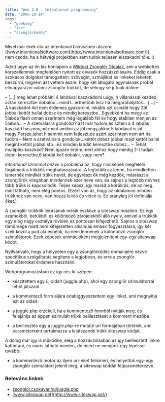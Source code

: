 ```yaml
---
title: "Web 2.0 - Intentional programming"
date: "2006-10-14"
tags: 
  - "geekség"
  - "isc"
  - "zsonglőrködés"
---
```


Mivel már évek óta az intentional bizniszben utazom ([www.intentionalsoftware.com](http://www.intentionalsoftware.com/)), nem csoda, ha a hétvégi projektben sem tudok teljesen elszakadni tőle. :)

Adott ugye az én kis honlapom a [Wildcat Zsonglőr Oldalak](http://zsonglor.csokavar.hu/), ami a webkettes korszellemnek megfelelően nyitott az olvasók hozzászólásaira. Eddig csak a szokásos dolgokat támogattam: szöveget, szmájlikat és linkeket lehetett beszúrni, mígnem azt vettem észre, hogy két látogató egymásnak próbál elmagyarázni valami zsonglőr trükköt, de sehogy se jutnak dűlőre:

– \[...\] meg lehet próbálni 4 labdával kaszkádolni uúgy, h villanással kezded, aztán keresztbe dobálod...mind1...érthetőbb lesz ha megpróbáljátok... \[...\]
– A kaszkádot 4el nem érdemes gyakorolni, inkább azt csináld hogy 2őt jobbal kettőt ballal dobsz és mindig keresztbe...Egyébként ha megy az 5labda flash onnan szerintem még legalább fél év hogy stabilan menjen az 5labda...
– A szétválásra gondolsz? azt már tudom,és sztem a 4 labdás kaszkád hasznos,mármint amikor az jól megy,akkor 5 labdával is jól megy.Persze,lehet h semmit nem fejleszt,de azért szerintem nem árt ha tudom
– Nem a szétválósra gondolok...kettőt dobsz jobbal majd kettőt ballal megint kettőt jobbal stb...és minden labdát keresztbe dobsz...
– Tehát multiplex kaszkád? Nem igazán értem,mert ahhoz hogy mindig 2-t tudjak dobni keresztbe,6 labdát kell dobálni. vagy nem?

_Intentional szemmel nézve_ a probléma az, hogy nincsenek megfelelő fogalmaik a trükkök meghatározására. A legtutibb az lenne, ha mindketten ismernék mindkét trükk nevét, de egyrészt ők még kezdők, másrászt a zsonglőrök világában mindennek ezer neve van, és sajnos a legtöbb névhez több trükk is kapcsolódik. Teljes káosz, így marad a körülírás, de az meg, mint látható, nem elég pontos. (Ezért van az, hogy az oldalamon minden trükknek van neve, van hozzá leírás és videó is. Ez aránylag jól definiálja őket.)

A zsonglőr trükkök leírásának másik eszköze a siteswap notation. Ez egy számokból, betűkből és kölönböző zárójelekből álló nyelv, amivel a trükkök egy elég nagy osztálya röviden és pontosan kifejezhető. Sajnos a siteswap tömörsége miatt nem kifejezetten alkalmas emberi fogyasztásra, így két szék közül a pad alá esnénk, ha nem lennének a különböző zsonglőr szimulátorok. Ezek képesek animációként megjeleníteni egy-egy siteswap kódot.

Nyilvánvaló, hogy a helyzeten egy a zsonglőrködés domainjére nézve specifikus szolgáltatás segítene a legjobban, és erre a zsonglőr szimulátorokat érdemes használni.

Webprogramozásban ez így néz ki szépen:

- készítettem egy új oldalt (juggle.php), ahol egy zsonglőr szimulátorral lehet játszani

- a kommentező form aljára odabiggyesztettem egy linket, ami megnyitja ezt az oldalt.

- a juggle.php érzékeli, ha a kommentező formból nyitják meg, és felajánlja az éppen szimulált trükk beillesztését a komment mezőbe.

- a beillesztés egy a juggle.php-re mutató url formájában történik, ami paraméterként tartalmazza a lejátszandó trükk siteswap kódját.

A dolog már így is működne, elég a hozzászólásban az így beillesztett linkre kattintani, és máris látható minden, de miért ne menjünk egy lépéssel tovább:

- a kommentező motor az ilyen url-eket felismeri, és helyettük egy-egy zsonglőr szimulátort jelenít meg, a siteswap kóddal felparaméterezve.

### Releváns linkek

- [zsonglor.csokavar.hu/juggle.php](http://zsonglor.csokavar.hu/juggle.php)
- [www.siteswap.net](http://www.siteswap.net/)
